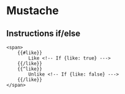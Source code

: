 # Mustache

## Instructions if/else

    <span>
        {{#like}}
            Like <!-- If {like: true} --->
        {{/like}}
        {{^like}}
            Unlike <!-- If {like: false} --->
        {{/like}}
    </span>